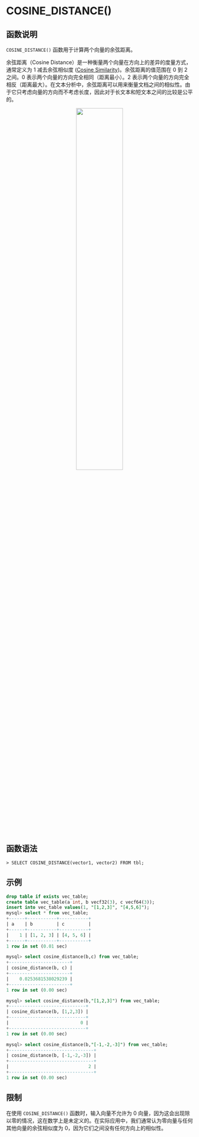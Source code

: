 # COSINE_DISTANCE()

## 函数说明

`COSINE_DISTANCE()` 函数用于计算两个向量的余弦距离。

余弦距离（Cosine Distance）是一种衡量两个向量在方向上的差异的度量方式，通常定义为 1 减去余弦相似度 ([Cosine Similarity](cosine_similarity.md))。余弦距离的值范围在 0 到 2 之间。0 表示两个向量的方向完全相同（距离最小）。2 表示两个向量的方向完全相反（距离最大）。在文本分析中，余弦距离可以用来衡量文档之间的相似性。由于它只考虑向量的方向而不考虑长度，因此对于长文本和短文本之间的比较是公平的。

<div align="center">
<img src=https://community-shared-data-1308875761.cos.ap-beijing.myqcloud.com/artwork/docs/reference/vector/cosine_distance.png width=50% heigth=50%/>
</div>

## 函数语法

```
> SELECT COSINE_DISTANCE(vector1, vector2) FROM tbl;
```

## 示例

```sql
drop table if exists vec_table;
create table vec_table(a int, b vecf32(3), c vecf64(3));
insert into vec_table values(1, "[1,2,3]", "[4,5,6]");
mysql> select * from vec_table;
+------+-----------+-----------+
| a    | b         | c         |
+------+-----------+-----------+
|    1 | [1, 2, 3] | [4, 5, 6] |
+------+-----------+-----------+
1 row in set (0.01 sec)

mysql> select cosine_distance(b,c) from vec_table;
+-----------------------+
| cosine_distance(b, c) |
+-----------------------+
|    0.0253681538029239 |
+-----------------------+
1 row in set (0.00 sec)

mysql> select cosine_distance(b,"[1,2,3]") from vec_table;
+-----------------------------+
| cosine_distance(b, [1,2,3]) |
+-----------------------------+
|                           0 |
+-----------------------------+
1 row in set (0.00 sec)

mysql> select cosine_distance(b,"[-1,-2,-3]") from vec_table;
+--------------------------------+
| cosine_distance(b, [-1,-2,-3]) |
+--------------------------------+
|                              2 |
+--------------------------------+
1 row in set (0.00 sec)
```

## 限制

在使用 `COSINE_DISTANCE()` 函数时，输入向量不允许为 0 向量，因为这会出现除以零的情况，这在数学上是未定义的。在实际应用中，我们通常认为零向量与任何其他向量的余弦相似度为 0，因为它们之间没有任何方向上的相似性。